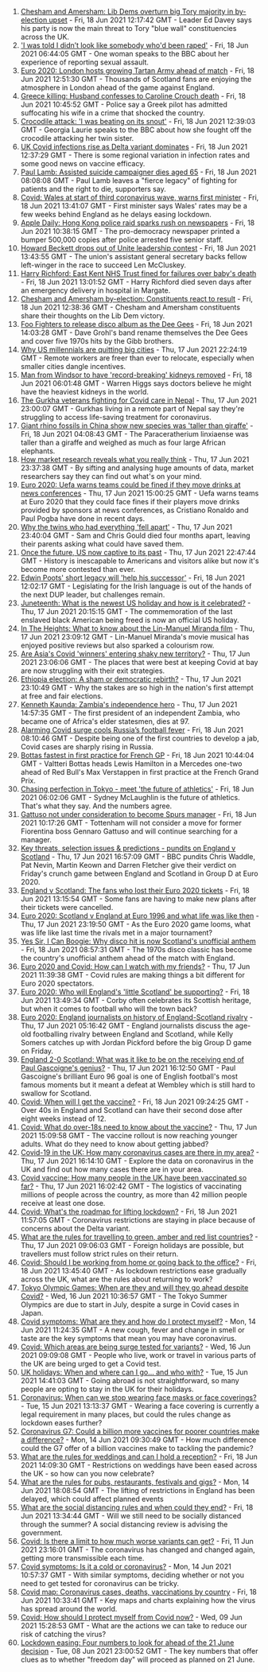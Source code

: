 1. [Chesham and Amersham: Lib Dems overturn big Tory majority in by-election upset](https://www.bbc.co.uk/news/uk-england-beds-bucks-herts-57472032) - Fri, 18 Jun 2021 12:17:42 GMT - Leader Ed Davey says his party is now the main threat to Tory "blue wall" constituencies across the UK.
2. ['I was told I didn’t look like somebody who'd been raped'](https://www.bbc.co.uk/news/uk-57522348) - Fri, 18 Jun 2021 06:44:05 GMT - One woman speaks to the BBC about her experience of reporting sexual assault.
3. [Euro 2020: London hosts growing Tartan Army ahead of match](https://www.bbc.co.uk/news/uk-scotland-57516928) - Fri, 18 Jun 2021 12:51:30 GMT - Thousands of Scotland fans are enjoying the atmosphere in London ahead of the game against England.
4. [Greece killing: Husband confesses to Caroline Crouch death](https://www.bbc.co.uk/news/world-europe-57523469) - Fri, 18 Jun 2021 10:45:52 GMT - Police say a Greek pilot has admitted suffocating his wife in a crime that shocked the country.
5. [Crocodile attack: 'I was beating on its snout'](https://www.bbc.co.uk/news/world-57524164) - Fri, 18 Jun 2021 12:39:03 GMT - Georgia Laurie speaks to the BBC about how she fought off the crocodile attacking her twin sister.
6. [UK Covid infections rise as Delta variant dominates](https://www.bbc.co.uk/news/health-57525891) - Fri, 18 Jun 2021 12:37:29 GMT - There is some regional variation in infection rates and some good news on vaccine efficacy.
7. [Paul Lamb: Assisted suicide campaigner dies aged 65](https://www.bbc.co.uk/news/uk-england-leeds-57516431) - Fri, 18 Jun 2021 08:08:08 GMT - Paul Lamb leaves a "fierce legacy" of fighting for patients and the right to die, supporters say.
8. [Covid: Wales at start of third coronavirus wave, warns first minister](https://www.bbc.co.uk/news/uk-wales-politics-57526273) - Fri, 18 Jun 2021 13:41:07 GMT - First minister says Wales' rates may be a few weeks behind England as he delays easing lockdown.
9. [Apple Daily: Hong Kong police raid sparks rush on newspapers](https://www.bbc.co.uk/news/world-asia-china-57523209) - Fri, 18 Jun 2021 10:38:15 GMT - The pro-democracy newspaper printed a bumper 500,000 copies after police arrested five senior staff.
10. [Howard Beckett drops out of Unite leadership contest](https://www.bbc.co.uk/news/uk-politics-57527531) - Fri, 18 Jun 2021 13:43:55 GMT - The union's assistant general secretary backs fellow left-winger in the race to succeed Len McCluskey.
11. [Harry Richford: East Kent NHS Trust fined for failures over baby's death](https://www.bbc.co.uk/news/uk-england-kent-57512835) - Fri, 18 Jun 2021 13:01:52 GMT - Harry Richford died seven days after an emergency delivery in hospital in Margate.
12. [Chesham and Amersham by-election: Constituents react to result](https://www.bbc.co.uk/news/uk-england-beds-bucks-herts-57524463) - Fri, 18 Jun 2021 12:38:36 GMT - Chesham and Amersham constituents share their thoughts on the Lib Dem victory.
13. [Foo Fighters to release disco album as the Dee Gees](https://www.bbc.co.uk/news/entertainment-arts-57524428) - Fri, 18 Jun 2021 14:03:28 GMT - Dave Grohl's band rename themselves the Dee Gees and cover five 1970s hits by the Gibb brothers.
14. [Why US millennials are quitting big cities](https://www.bbc.co.uk/news/world-us-canada-57516592) - Thu, 17 Jun 2021 22:24:19 GMT - Remote workers are freer than ever to relocate, especially when smaller cities dangle incentives.
15. [Man from Windsor to have 'record-breaking' kidneys removed](https://www.bbc.co.uk/news/uk-england-berkshire-57513054) - Fri, 18 Jun 2021 06:01:48 GMT - Warren Higgs says doctors believe he might have the heaviest kidneys in the world.
16. [The Gurkha veterans fighting for Covid care in Nepal](https://www.bbc.co.uk/news/world-asia-57517327) - Thu, 17 Jun 2021 23:00:07 GMT - Gurkhas living in a remote part of Nepal say they're struggling to access life-saving treatment for coronavirus.
17. [Giant rhino fossils in China show new species was 'taller than giraffe'](https://www.bbc.co.uk/news/world-asia-china-57522468) - Fri, 18 Jun 2021 04:08:43 GMT - The Paraceratherium linxiaense was taller than a giraffe and weighed as much as four large African elephants.
18. [How market research reveals what you really think](https://www.bbc.co.uk/news/business-57399780) - Thu, 17 Jun 2021 23:37:38 GMT - By sifting and analysing huge amounts of data, market researchers say they can find out what's on your mind.
19. [Euro 2020: Uefa warns teams could be fined if they move drinks at news conferences](https://www.bbc.co.uk/sport/football/57517337) - Thu, 17 Jun 2021 15:00:25 GMT - Uefa warns teams at Euro 2020 that they could face fines if their players move drinks provided by sponsors at news conferences, as Cristiano Ronaldo and Paul Pogba have done in recent days.
20. [Why the twins who had everything 'fell apart'](https://www.bbc.co.uk/news/uk-england-cambridgeshire-57088395) - Thu, 17 Jun 2021 23:40:04 GMT - Sam and Chris Gould died four months apart, leaving their parents asking what could have saved them.
21. [Once the future, US now captive to its past](https://www.bbc.co.uk/news/world-us-canada-57517781) - Thu, 17 Jun 2021 22:47:44 GMT - History is inescapable to Americans and visitors alike but now it's become more contested than ever.
22. [Edwin Poots' short legacy will 'help his successor'](https://www.bbc.co.uk/news/uk-northern-ireland-57528349) - Fri, 18 Jun 2021 12:02:17 GMT - Legislating for the Irish language is out of the hands of the next DUP leader, but challenges remain.
23. [Juneteenth: What is the newest US holiday and how is it celebrated?](https://www.bbc.co.uk/news/world-us-canada-57515192) - Thu, 17 Jun 2021 20:15:15 GMT - The commemoration of the last enslaved black American being freed is now an official US holiday.
24. [In The Heights: What to know about the Lin-Manuel Miranda film](https://www.bbc.co.uk/news/entertainment-arts-57356251) - Thu, 17 Jun 2021 23:09:12 GMT - Lin-Manuel Miranda's movie musical has enjoyed positive reviews but also sparked a colourism row.
25. [Are Asia's Covid 'winners' entering shaky new territory?](https://www.bbc.co.uk/news/world-asia-57492961) - Thu, 17 Jun 2021 23:06:06 GMT - The places that were best at keeping Covid at bay are now struggling with their exit strategies.
26. [Ethiopia election: A sham or democratic rebirth?](https://www.bbc.co.uk/news/world-africa-57467645) - Thu, 17 Jun 2021 23:10:49 GMT - Why the stakes are so high in the nation's first attempt at free and fair elections.
27. [Kenneth Kaunda: Zambia's independence hero](https://www.bbc.co.uk/news/world-africa-16039411) - Thu, 17 Jun 2021 14:57:35 GMT - The first president of an independent Zambia, who became one of Africa's elder statesmen, dies at 97.
28. [Alarming Covid surge cools Russia’s football fever](https://www.bbc.co.uk/news/world-europe-57511355) - Fri, 18 Jun 2021 08:10:46 GMT - Despite being one of the first countries to develop a jab, Covid cases are sharply rising in Russia.
29. [Bottas fastest in first practice for French GP](https://www.bbc.co.uk/sport/formula1/57520875) - Fri, 18 Jun 2021 10:44:04 GMT - Valtteri Bottas heads Lewis Hamilton in a Mercedes one-two ahead of Red Bull's Max Verstappen in first practice at the French Grand Prix.
30. [Chasing perfection in Tokyo - meet 'the future of athletics'](https://www.bbc.co.uk/sport/athletics/57488846) - Fri, 18 Jun 2021 06:02:06 GMT - Sydney McLaughlin is the future of athletics. That's what they say. And the numbers agree.
31. [Gattuso not under consideration to become Spurs manager](https://www.bbc.co.uk/sport/football/57523565) - Fri, 18 Jun 2021 10:17:26 GMT - Tottenham will not consider a move for former Fiorentina boss Gennaro Gattuso and will continue searching for a manager.
32. [Key threats, selection issues & predictions - pundits on England v Scotland](https://www.bbc.co.uk/sport/football/57511830) - Thu, 17 Jun 2021 16:57:09 GMT - BBC pundits Chris Waddle, Pat Nevin, Martin Keown and Darren Fletcher give their verdict on Friday's crunch game between England and Scotland in Group D at Euro 2020.
33. [England v Scotland: The fans who lost their Euro 2020 tickets](https://www.bbc.co.uk/news/uk-57510839) - Fri, 18 Jun 2021 13:15:54 GMT - Some fans are having to make new plans after their tickets were cancelled.
34. [Euro 2020: Scotland v England at Euro 1996 and what life was like then](https://www.bbc.co.uk/news/newsbeat-57334461) - Thu, 17 Jun 2021 23:19:50 GMT - As the Euro 2020 game looms, what was life like last time the rivals met in a major tournament?
35. [Yes Sir, I Can Boogie: Why disco hit is now Scotland's unofficial anthem](https://www.bbc.co.uk/news/uk-scotland-54930718) - Fri, 18 Jun 2021 08:57:31 GMT - The 1970s disco classic has become the country's unofficial anthem ahead of the match with England.
36. [Euro 2020 and Covid: How can I watch with my friends?](https://www.bbc.co.uk/news/uk-57386719) - Thu, 17 Jun 2021 11:39:38 GMT - Covid rules are making things a bit different for Euro 2020 spectators.
37. [Euro 2020: Who will England's 'little Scotland' be supporting?](https://www.bbc.co.uk/news/uk-england-northamptonshire-57504032) - Fri, 18 Jun 2021 13:49:34 GMT - Corby often celebrates its Scottish heritage, but when it comes to football who will the town back?
38. [Euro 2020: England journalists on history of England-Scotland rivalry](https://www.bbc.co.uk/sport/av/football/57505176) - Thu, 17 Jun 2021 05:16:42 GMT - England journalists discuss the age-old footballing rivalry between England and Scotland, while Kelly Somers catches up with Jordan Pickford before the big Group D game on Friday.
39. [England 2-0 Scotland: What was it like to be on the receiving end of Paul Gascoigne's genius?](https://www.bbc.co.uk/sport/football/52915690) - Thu, 17 Jun 2021 16:12:50 GMT - Paul Gascoigne's brilliant Euro 96 goal is one of English football's most famous moments but it meant a defeat at Wembley which is still hard to swallow for Scotland.
40. [Covid: When will I get the vaccine?](https://www.bbc.co.uk/news/health-55045639) - Fri, 18 Jun 2021 09:24:25 GMT - Over 40s in England and Scotland can have their second dose after eight weeks instead of 12.
41. [Covid: What do over-18s need to know about the vaccine?](https://www.bbc.co.uk/news/health-57273875) - Thu, 17 Jun 2021 15:09:58 GMT - The vaccine rollout is now reaching younger adults. What do they need to know about getting jabbed?
42. [Covid-19 in the UK: How many coronavirus cases are there in my area?](https://www.bbc.co.uk/news/uk-51768274) - Thu, 17 Jun 2021 16:14:10 GMT - Explore the data on coronavirus in the UK and find out how many cases there are in your area.
43. [Covid vaccine: How many people in the UK have been vaccinated so far?](https://www.bbc.co.uk/news/health-55274833) - Thu, 17 Jun 2021 16:02:42 GMT - The logistics of vaccinating millions of people across the country, as more than 42 million people receive at least one dose.
44. [Covid: What's the roadmap for lifting lockdown?](https://www.bbc.co.uk/news/explainers-52530518) - Fri, 18 Jun 2021 11:57:05 GMT - Coronavirus restrictions are staying in place because of concerns about the Delta variant.
45. [What are the rules for travelling to green, amber and red list countries?](https://www.bbc.co.uk/news/explainers-52544307) - Thu, 17 Jun 2021 09:06:03 GMT - Foreign holidays are possible, but travellers must follow strict rules on their return.
46. [Covid: Should I be working from home or going back to the office?](https://www.bbc.co.uk/news/business-52567567) - Fri, 18 Jun 2021 13:45:40 GMT - As lockdown restrictions ease gradually across the UK, what are the rules about returning to work?
47. [Tokyo Olympic Games: When are they and will they go ahead despite Covid?](https://www.bbc.co.uk/news/world-asia-57240044) - Wed, 16 Jun 2021 10:36:57 GMT - The Tokyo Summer Olympics are due to start in July, despite a surge in Covid cases in Japan.
48. [Covid symptoms: What are they and how do I protect myself?](https://www.bbc.co.uk/news/health-51048366) - Mon, 14 Jun 2021 11:24:35 GMT - A new cough, fever and change in smell or taste are the key symptoms that mean you may have coronavirus.
49. [Covid: Which areas are being surge tested for variants?](https://www.bbc.co.uk/news/explainers-54872039) - Wed, 16 Jun 2021 09:09:08 GMT - People who live, work or travel in various parts of the UK are being urged to get a Covid test.
50. [UK holidays: When and where can I go... and who with?](https://www.bbc.co.uk/news/explainers-52646738) - Tue, 15 Jun 2021 14:41:03 GMT - Going abroad is not straightforward, so many people are opting to stay in the UK for their holidays.
51. [Coronavirus: When can we stop wearing face masks or face coverings?](https://www.bbc.co.uk/news/health-51205344) - Tue, 15 Jun 2021 13:13:37 GMT - Wearing a face covering is currently a legal requirement in many places, but could the rules change as lockdown eases further?
52. [Coronavirus G7: Could a billion more vaccines for poorer countries make a difference?](https://www.bbc.co.uk/news/57427877) - Mon, 14 Jun 2021 09:30:49 GMT - How much difference could the G7 offer of a billion vaccines make to tackling the pandemic?
53. [What are the rules for weddings and can I hold a reception?](https://www.bbc.co.uk/news/explainers-52811509) - Fri, 18 Jun 2021 14:09:30 GMT - Restrictions on weddings have been eased across the UK - so how can you now celebrate?
54. [What are the rules for pubs, restaurants, festivals and gigs?](https://www.bbc.co.uk/news/business-52977388) - Mon, 14 Jun 2021 18:08:54 GMT - The lifting of restrictions in England has been delayed, which could affect planned events
55. [What are the social distancing rules and when could they end?](https://www.bbc.co.uk/news/uk-51506729) - Fri, 18 Jun 2021 13:34:44 GMT - Will we still need to be socially distanced through the summer? A social distancing review is advising the government.
56. [Covid: Is there a limit to how much worse variants can get?](https://www.bbc.co.uk/news/health-57431420) - Fri, 11 Jun 2021 23:16:01 GMT - The coronavirus has changed and changed again, getting more transmissible each time.
57. [Covid symptoms: Is it a cold or coronavirus?](https://www.bbc.co.uk/news/health-54145299) - Mon, 14 Jun 2021 10:57:37 GMT - With similar symptoms, deciding whether or not you need to get tested for coronavirus can be tricky.
58. [Covid map: Coronavirus cases, deaths, vaccinations by country](https://www.bbc.co.uk/news/world-51235105) - Fri, 18 Jun 2021 10:33:41 GMT - Key maps and charts explaining how the virus has spread around the world.
59. [Covid: How should I protect myself from Covid now?](https://www.bbc.co.uk/news/health-57087517) - Wed, 09 Jun 2021 15:28:53 GMT - What are the actions we can take to reduce our risk of catching the virus?
60. [Lockdown easing: Four numbers to look for ahead of the 21 June decision](https://www.bbc.co.uk/news/57403888) - Tue, 08 Jun 2021 23:00:52 GMT - The key numbers that offer clues as to whether "freedom day" will proceed as planned on 21 June.
